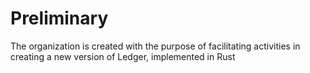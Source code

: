 # Preliminary

The organization is created with the purpose of facilitating activities in creating a new version of Ledger, implemented in Rust
